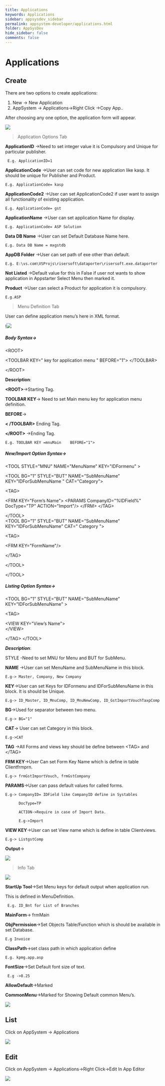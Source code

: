 ```yaml
---
title: Applications
keywords: Applications
sidebar: appsysdev_sidebar
permalink: appsystem-developer/applications.html
folder: AppSysDev
hide_sidebar: false
comments: false
---
```



# Applications

## Create
There are two options to create applications:
1.	New -> New Application
2.	AppSystem -> Applications->Right Click ->Copy App..

After choosing any one option, the application form will appear.

![](/images/application.jpg)

>Application Options Tab


**ApplicationID** ->Need to set integer value it is Compulsory and Unique for particular publisher.

     E.g. ApplicationID=1

**ApplicationCode**  ->User can set code for new application like kasp.
     It should be unique for Publisher and Product.

    E.g. ApplicationCode= kasp

**ApplicationCode2** ->User can set ApplicationCode2 if user want to assign all functionality of existing application.

    E.g. ApplicationCode= gst

**ApplicationName** ->User can set application Name for display.

    E.g. ApplicationCode= ASP Solution

**Data DB Name** ->User can set Default Database Name here.

    E.g. Data DB Name = mxgstdb

**AppDB Folder** ->User can set path of exe other than default.

    E.g. E:\vs.com\VSProjs\risersoft\dataporter\risersoft.exe.dataporter

**Not Listed** ->Default value for this in False if user not wants to show application in Appstarter Select Menu then marked it.

**Product** ->User can select a Product for application it is compulsory.

    E.g.ASP

>Menu Definition Tab

User can define application menu’s here in XML format.

!![](/images/menudefinitiontab.jpg)

##### **Body Syntax**->

&lt;ROOT>

  &lt;TOOLBAR KEY=" key for application menu " BEFORE="1">
	&lt;/TOOLBAR>

  &lt;/ROOT>

**Description**:

**&lt;ROOT>**->Starting Tag.

 **TOOLBAR KEY**-> Need to set Main menu key for application menu definition.

  **BEFORE**->

**&lt; /TOOLBAR>** Ending Tag.

**&lt;/ROOT>** ->Ending Tag.

    E.g. TOOLBAR KEY =mnuMain    BEFORE="1">

##### **New/Import Option Syntax**->


&lt;TOOL STYLE="MNU" NAME="MenuName" KEY="IDFormenu" >

  &lt;TOOL BG="1"  STYLE="BUT" NAME="SubMenuName" KEY="IDForSubMenuName " CAT="Category">

&lt;TAG>

&lt;FRM  KEY="Form’s Name">
	     &lt;PARAMS CompanyID="%IDField%" DocType="TP" ACTION="Import"/>
                   &lt;/FRM>
	&lt;/TAG>

&lt;/TOOL>		
&lt;TOOL BG="1" STYLE="BUT" NAME="SubMenuName" KEY="IDForSubMenuName" CAT=" Category ">

&lt;TAG>

 &lt;FRM KEY="FormName"/>

 &lt;/TAG>

&lt;/TOOL>

&lt;/TOOL>

##### **Listing Option Syntax**->

&lt;TOOL BG="1" STYLE="BUT" NAME="SubMenuName" KEY="IDForSubMenuName" >

&lt;TAG>

 &lt;VIEW KEY="View’s Name">				
     &lt;/VIEW>

 &lt;/TAG>
&lt;/TOOL>


_**Description**_:


STYLE -Need to set MNU for Menu and BUT for SubMenu.

**NAME** ->User can set MenuName and SubMenuName in this block.

    E.g-> Master, Company, New Company

**KEY**->User can set Keys for IDFormenu and IDForSubMenuName in this block. It is should be Unique.

    E.g-> ID_Master, ID_MnuComp, ID_MnuNewComp, ID_GstImportVouchTaxpComp

**BG**->Used for separator between two menu.

    E.g-> BG="1"  

**CAT**-> User can set Category in this block.

    E.g->CAT

**TAG** ->All Forms and views key should be define between
&lt;TAG> and &lt;/TAG>

**FRM  KEY**->User Can set Form Key Name which is define in table Clientfrmprn.

    E.g-> frmGstImportVouch, frmGstCompany

**PARAMS**->User can pass default values for called forms.

    E.g-> CompanyID= IDField like CompanyID define in Systables

          DocType=TP

          ACTION->Require in case of Import Data.

          E.g->Import

**VIEW KEY**->User can set View name which is define in table Clientviews.

    E.g-> ListgstComp
	
**Output**->


![](/images/viewapplication.jpg)


>Info Tab

![](/images/infotab.jpg)

**StartUp Tool**->Set Menu keys for default output when application run.

This is defined in MenuDefinition.

     E.g. ID_Bnt for List of Branches

**MainForm**-> frmMain

**ObjPermission**->Set Objects Table/Function which is should be available in set Database.

    E.g Invoice

**ClassPath**->set class path in which application define

    E.g. kpmg.app.asp

**FontSize**->Set Default font size of text.

     E.g ->8.25

**AllowDefault**->Marked

**CommonMenu**->Marked for Showing Default common Menu’s.

![](/images/commonmenu.jpg)


## List

Click on AppSystem -> Applications

![](/images/applicationslist.jpg)

## Edit

Click on AppSystem -> Applications->Right Click->Edit In App Editor

![](/images/editapplication.jpg)
